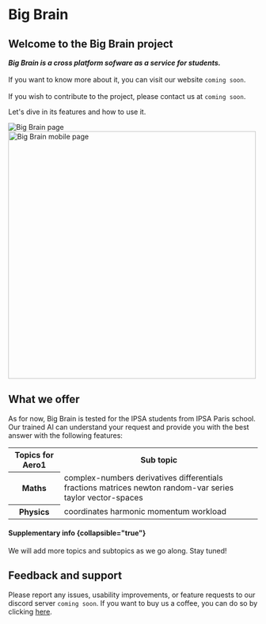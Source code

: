 # Big Brain

<!--BigBrain adds this topic when you create a new documentation project.
You can use it as a sandbox to play with BigBrain features, and remove it from the TOC when you don't need it anymore.-->

## Welcome to the Big Brain project

_**Big Brain is a cross platform sofware as a service for students.**_ <br></br>
If you want to know more about it, you can visit our website `coming soon`.<br></br>
If you wish to contribute to the project, please contact us at `coming soon`.

Let's dive in its features and how to use it.

<tabs>
    <tab title="Computer">
        <img src="bb-demo.png" alt="Big Brain page" border-effect="line"/>
    </tab>
    <tab title="Mobile">
        <img src="bb-demo-mobile.png" alt="Big Brain mobile page" border-effect="line" height="500"/>
    </tab>
</tabs>


## What we offer

As for now, Big Brain is tested for the IPSA students from IPSA Paris school.
Our trained AI can understand your request and provide you with the best answer with the following features:

<table style="both">
    <tr>
        <th>Topics for Aero1</th>
        <th>Sub topic</th>
    </tr>
    <tr>
        <th>Maths</th>
        <td>
            <shortcut>complex-numbers</shortcut>
            <shortcut>derivatives</shortcut>
            <shortcut>differentials</shortcut>
            <shortcut>fractions</shortcut>
            <shortcut>matrices</shortcut>
            <shortcut>newton</shortcut>
            <shortcut>random-var</shortcut>
            <shortcut>series</shortcut>
            <shortcut>taylor</shortcut>
            <shortcut>vector-spaces</shortcut>
        </td>
    </tr>
    <tr>
        <th>Physics</th>
        <td>
            <shortcut>coordinates</shortcut>
            <shortcut>harmonic</shortcut>
            <shortcut>momentum</shortcut>
            <shortcut>workload</shortcut>
        </td>
    </tr>
</table>

#### Supplementary info {collapsible="true"}
We will add more topics and subtopics as we go along. Stay tuned!


## Feedback and support
Please report any issues, usability improvements, or feature requests to our discord server `coming soon`.
If you want to buy us a coffee, you can do so by clicking [here](https://paypal.me/phearion?country.x=FR&locale.x=fr_FR).